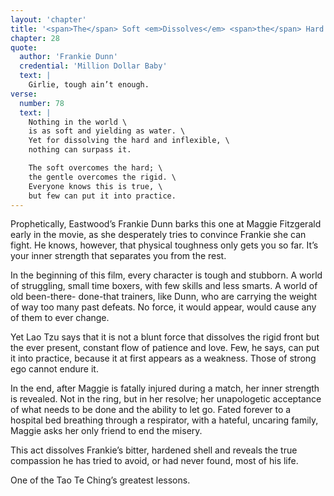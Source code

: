 ```yaml
---
layout: 'chapter'
title: '<span>The</span> Soft <em>Dissolves</em> <span>the</span> Hard'
chapter: 28
quote:
  author: 'Frankie Dunn'
  credential: 'Million Dollar Baby'
  text: |
    Girlie, tough ain’t enough.
verse:
  number: 78
  text: |
    Nothing in the world \
    is as soft and yielding as water. \
    Yet for dissolving the hard and inflexible, \
    nothing can surpass it.

    The soft overcomes the hard; \
    the gentle overcomes the rigid. \
    Everyone knows this is true, \
    but few can put it into practice.
---
```


Prophetically, Eastwood’s Frankie Dunn barks this one at
Maggie Fitzgerald early in the movie,
as she desperately tries to convince Frankie she can fight.
He knows, however, that physical toughness only gets you so far.
It’s your inner strength that separates you from the rest.

In the beginning of this film, every character is tough and stubborn.
A world of struggling, small time boxers, with few skills and less smarts.
A world of old been-there- done-that trainers,
like Dunn, who are carrying the weight of way too many past defeats.
No force, it would appear, would cause any of them to ever change.

Yet Lao Tzu says that it is not a blunt force that dissolves
the rigid front but the ever present,
constant flow of patience and love.
Few, he says, can put it into practice,
because it at first appears as a weakness.
Those of strong ego cannot endure it.

In the end, after Maggie is fatally injured during a match,
her inner strength is revealed. Not in the ring, but in her resolve;
her unapologetic acceptance of what needs to be done and the ability to let go.
Fated forever to a hospital bed breathing through a respirator, with a hateful,
uncaring family, Maggie asks her only friend to end the misery.

This act dissolves Frankie’s bitter,
hardened shell and reveals the true compassion he has tried to avoid,
or had never found, most of his life.

One of the Tao Te Ching’s greatest lessons.
